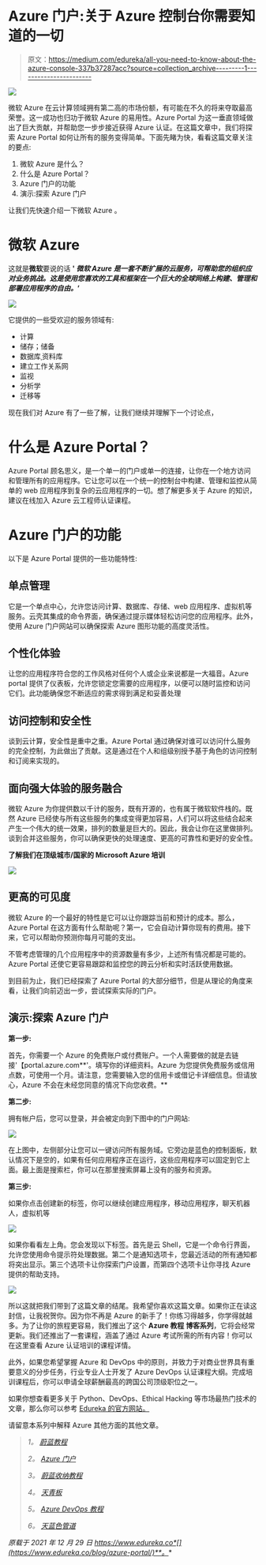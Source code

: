 # Azure 门户:关于 Azure 控制台你需要知道的一切

> 原文：<https://medium.com/edureka/all-you-need-to-know-about-the-azure-console-337b37287acc?source=collection_archive---------1----------------------->

![](img/634b9eb2ee7eab0e6e11e962df62c589.png)

微软 Azure 在云计算领域拥有第二高的市场份额，有可能在不久的将来夺取最高荣誉。这一成功也归功于微软 Azure 的易用性。Azure Portal 为这一垂直领域做出了巨大贡献，并帮助您一步步接近获得 Azure 认证。在这篇文章中，我们将探索 Azure Portal 如何让所有的服务变得简单。下面先睹为快，看看这篇文章关注的要点:

1.  微软 Azure 是什么？
2.  什么是 Azure Portal？
3.  Azure 门户的功能
4.  演示:探索 Azure 门户

让我们先快速介绍一下微软 Azure 。

# 微软 Azure

这就是**微软**要说的话 **' *微软 Azure 是一套不断扩展的云服务，可帮助您的组织应对业务挑战。这是使用您喜欢的工具和框架在一个巨大的全球网络上构建、管理和部署应用程序的自由。*’**

![](img/3c3a6fdd155432f7fcf47d309dc5781b.png)

它提供的一些受欢迎的服务领域有:

*   计算
*   储存；储备
*   数据库ˌ资料库
*   建立工作关系网
*   监视
*   分析学
*   迁移等

现在我们对 Azure 有了一些了解，让我们继续并理解下一个讨论点，

# 什么是 Azure Portal？

Azure Portal 顾名思义，是一个单一的门户或单一的连接，让你在一个地方访问和管理所有的应用程序。它让您可以在一个统一的控制台中构建、管理和监控从简单的 web 应用程序到复杂的云应用程序的一切。想了解更多关于 Azure 的知识，建议在线加入 Azure 云工程师认证课程。

# Azure 门户的功能

以下是 Azure Portal 提供的一些功能特性:

## 单点管理

它是一个单点中心，允许您访问计算、数据库、存储、web 应用程序、虚拟机等服务。云壳其集成的命令界面，确保通过提示媒体轻松访问您的应用程序。此外，使用 Azure 门户网站可以确保探索 Azure 图形功能的高度灵活性。

## 个性化体验

让您的应用程序符合您的工作风格对任何个人或企业来说都是一大福音。Azure portal 提供了仪表板，允许您锁定您需要的应用程序，以便可以随时监控和访问它们。此功能确保您不断适应的需求得到满足和妥善处理

## 访问控制和安全性

谈到云计算，安全性是重中之重。Azure Portal 通过确保对谁可以访问什么服务的完全控制，为此做出了贡献。这是通过在个人和组级别授予基于角色的访问控制和订阅来实现的。

## 面向强大体验的服务融合

微软 Azure 为你提供数以千计的服务，既有开源的，也有属于微软软件栈的。既然 Azure 已经使与所有这些服务的集成变得更加容易，人们可以将这些结合起来产生一个伟大的统一效果，排列的数量是巨大的。因此，我会让你在这里做排列。谈到合并这些服务，你可以确保更快的处理速度、更高的可靠性和更好的安全性。

**了解我们在顶级城市/国家的 Microsoft Azure 培训**

![](img/b62e0afeddaa5603b6594ae1dc108838.png)

## 更高的可见度

微软 Azure 的一个最好的特性是它可以让你跟踪当前和预计的成本。那么，Azure Portal 在这方面有什么帮助呢？第一，它会自动计算你现有的费用。接下来，它可以帮助你预测你每月可能的支出。

不管考虑管理的几个应用程序中的资源数量有多少，上述所有情况都是可能的。Azure Portal 还使它更容易跟踪和监控您的跨云分析和实时活跃使用数据。

到目前为止，我们已经探索了 Azure Portal 的大部分细节，但是从理论的角度来看，让我们向前迈出一步，尝试探索实际的门户。

## 演示:探索 Azure 门户

**第一步:**

首先，你需要一个 Azure 的免费账户或付费账户。一个人需要做的就是去链接'【portal.azure.com**'。填写你的详细资料。Azure 为您提供免费服务或信用点数，可使用一个月。请注意，您需要输入您的信用卡或借记卡详细信息。但请放心，Azure 不会在未经您同意的情况下向您收费。**

**第二步:**

拥有帐户后，您可以登录，并会被定向到下图中的门户网站:

![](img/9680c1d06843aa7f61d7f11e48f9fd9d.png)

在上图中，左侧部分让您可以一键访问所有服务域。它旁边是蓝色的控制面板，默认情况下是空的，如果有任何应用程序正在运行，这些应用程序可以固定到它上面。最上面是搜索栏，你可以在那里搜索屏幕上没有的服务和资源。

**第三步:**

如果你点击创建新的标签，你可以继续创建应用程序，移动应用程序，聊天机器人，虚拟机等

![](img/2781417b5fe6306d2f41ad72c6b5e62f.png)

如果你看看左上角。您会发现以下标签。首先是云 Shell，它是一个命令行界面，允许您使用命令提示符处理数据。第二个是通知选项卡，您最近活动的所有通知都将突出显示。第三个选项卡让你探索门户设置，而第四个选项卡让你寻找 Azure 提供的帮助支持。

![](img/22161291940b60ddf735d5f213b7c42e.png)

所以这就把我们带到了这篇文章的结尾。我希望你喜欢这篇文章。如果你正在读这封信，让我祝贺你。因为你不再是 Azure 的新手了！你练习得越多，你学得就越多。为了让你的旅程更容易，我们推出了这个 **Azure 教程** **博客系列**，它将会经常更新。我们还推出了一套课程，涵盖了通过 Azure 考试所需的所有内容！你可以在这里查看 Azure 认证培训的课程详情。

此外，如果您希望掌握 Azure 和 DevOps 中的原则，并致力于对商业世界具有重要意义的分步任务，行业专业人士开发了 Azure DevOps 认证课程大纲。完成培训课程后，你可以申请全球薪酬最高的跨国公司顶级职位之一。

如果你想查看更多关于 Python、DevOps、Ethical Hacking 等市场最热门技术的文章，那么你可以参考 [Edureka 的官方网站。](https://www.edureka.co/blog/?utm_source=medium&utm_medium=content-link&utm_campaign=azure-portal)

请留意本系列中解释 Azure 其他方面的其他文章。

> *1。* [*蔚蓝教程*](/edureka/azure-tutorial-5a97e30ee9a7)
> 
> *2。* [*Azure 门户*](/edureka/azure-portal-all-you-need-to-know-about-the-azure-console-8ade1effa474)
> 
> *3。* [*蔚蓝收纳教程*](/edureka/azure-storage-tutorial-an-introduction-to-azure-storage-dae8fd8f555c)
> 
> *4。* [*天青板*](/edureka/azure-boards-ce093b2688bb)
> 
> *5。* [*Azure DevOps 教程*](/edureka/azure-devops-cf755fb334ae)
> 
> *6。* [*天蓝色管道*](/edureka/azure-pipelines-1faa653e4cff)

*原载于 2021 年 12 月 29 日 https://www.edureka.co*[](https://www.edureka.co/blog/azure-portal/)**。**